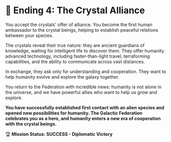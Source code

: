 # 🤝 Ending 4: The Crystal Alliance

You accept the crystals' offer of alliance. You become the first human ambassador to the crystal beings, helping to establish peaceful relations between your species.

The crystals reveal their true nature: they are ancient guardians of knowledge, waiting for intelligent life to discover them. They offer humanity advanced technology, including faster-than-light travel, terraforming capabilities, and the ability to communicate across vast distances.

In exchange, they ask only for understanding and cooperation. They want to help humanity evolve and explore the galaxy together.

You return to the Federation with incredible news: humanity is not alone in the universe, and we have powerful allies who want to help us grow and explore.

**You have successfully established first contact with an alien species and opened new possibilities for humanity. The Galactic Federation celebrates you as a hero, and humanity enters a new era of cooperation with the crystal beings.**

🏆 **Mission Status: SUCCESS - Diplomatic Victory**
